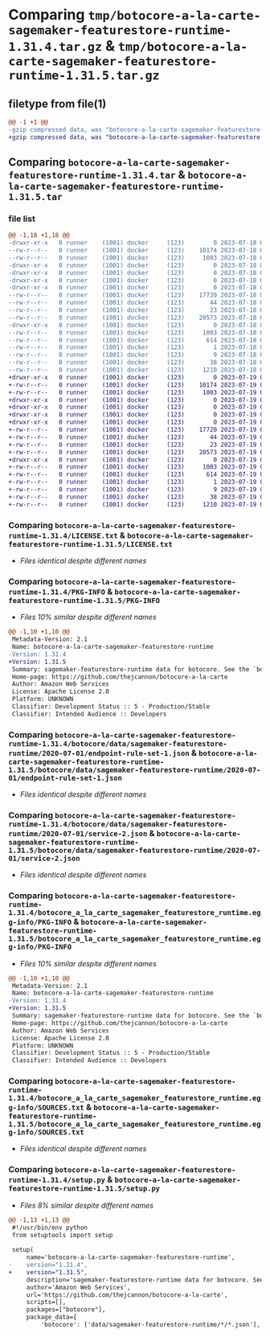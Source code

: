 # Comparing `tmp/botocore-a-la-carte-sagemaker-featurestore-runtime-1.31.4.tar.gz` & `tmp/botocore-a-la-carte-sagemaker-featurestore-runtime-1.31.5.tar.gz`

## filetype from file(1)

```diff
@@ -1 +1 @@
-gzip compressed data, was "botocore-a-la-carte-sagemaker-featurestore-runtime-1.31.4.tar", last modified: Tue Jul 18 01:55:36 2023, max compression
+gzip compressed data, was "botocore-a-la-carte-sagemaker-featurestore-runtime-1.31.5.tar", last modified: Wed Jul 19 02:44:16 2023, max compression
```

## Comparing `botocore-a-la-carte-sagemaker-featurestore-runtime-1.31.4.tar` & `botocore-a-la-carte-sagemaker-featurestore-runtime-1.31.5.tar`

### file list

```diff
@@ -1,18 +1,18 @@
-drwxr-xr-x   0 runner    (1001) docker     (123)        0 2023-07-18 01:55:36.340332 botocore-a-la-carte-sagemaker-featurestore-runtime-1.31.4/
--rw-r--r--   0 runner    (1001) docker     (123)    10174 2023-07-18 01:55:36.000000 botocore-a-la-carte-sagemaker-featurestore-runtime-1.31.4/LICENSE.txt
--rw-r--r--   0 runner    (1001) docker     (123)     1003 2023-07-18 01:55:36.340332 botocore-a-la-carte-sagemaker-featurestore-runtime-1.31.4/PKG-INFO
-drwxr-xr-x   0 runner    (1001) docker     (123)        0 2023-07-18 01:55:36.336332 botocore-a-la-carte-sagemaker-featurestore-runtime-1.31.4/botocore/
-drwxr-xr-x   0 runner    (1001) docker     (123)        0 2023-07-18 01:55:36.336332 botocore-a-la-carte-sagemaker-featurestore-runtime-1.31.4/botocore/data/
-drwxr-xr-x   0 runner    (1001) docker     (123)        0 2023-07-18 01:55:36.336332 botocore-a-la-carte-sagemaker-featurestore-runtime-1.31.4/botocore/data/sagemaker-featurestore-runtime/
-drwxr-xr-x   0 runner    (1001) docker     (123)        0 2023-07-18 01:55:36.336332 botocore-a-la-carte-sagemaker-featurestore-runtime-1.31.4/botocore/data/sagemaker-featurestore-runtime/2020-07-01/
--rw-r--r--   0 runner    (1001) docker     (123)    17720 2023-07-18 01:54:50.000000 botocore-a-la-carte-sagemaker-featurestore-runtime-1.31.4/botocore/data/sagemaker-featurestore-runtime/2020-07-01/endpoint-rule-set-1.json
--rw-r--r--   0 runner    (1001) docker     (123)       44 2023-07-18 01:54:50.000000 botocore-a-la-carte-sagemaker-featurestore-runtime-1.31.4/botocore/data/sagemaker-featurestore-runtime/2020-07-01/examples-1.json
--rw-r--r--   0 runner    (1001) docker     (123)       23 2023-07-18 01:54:50.000000 botocore-a-la-carte-sagemaker-featurestore-runtime-1.31.4/botocore/data/sagemaker-featurestore-runtime/2020-07-01/paginators-1.json
--rw-r--r--   0 runner    (1001) docker     (123)    20573 2023-07-18 01:54:50.000000 botocore-a-la-carte-sagemaker-featurestore-runtime-1.31.4/botocore/data/sagemaker-featurestore-runtime/2020-07-01/service-2.json
-drwxr-xr-x   0 runner    (1001) docker     (123)        0 2023-07-18 01:55:36.340332 botocore-a-la-carte-sagemaker-featurestore-runtime-1.31.4/botocore_a_la_carte_sagemaker_featurestore_runtime.egg-info/
--rw-r--r--   0 runner    (1001) docker     (123)     1003 2023-07-18 01:55:36.000000 botocore-a-la-carte-sagemaker-featurestore-runtime-1.31.4/botocore_a_la_carte_sagemaker_featurestore_runtime.egg-info/PKG-INFO
--rw-r--r--   0 runner    (1001) docker     (123)      614 2023-07-18 01:55:36.000000 botocore-a-la-carte-sagemaker-featurestore-runtime-1.31.4/botocore_a_la_carte_sagemaker_featurestore_runtime.egg-info/SOURCES.txt
--rw-r--r--   0 runner    (1001) docker     (123)        1 2023-07-18 01:55:36.000000 botocore-a-la-carte-sagemaker-featurestore-runtime-1.31.4/botocore_a_la_carte_sagemaker_featurestore_runtime.egg-info/dependency_links.txt
--rw-r--r--   0 runner    (1001) docker     (123)        9 2023-07-18 01:55:36.000000 botocore-a-la-carte-sagemaker-featurestore-runtime-1.31.4/botocore_a_la_carte_sagemaker_featurestore_runtime.egg-info/top_level.txt
--rw-r--r--   0 runner    (1001) docker     (123)       38 2023-07-18 01:55:36.340332 botocore-a-la-carte-sagemaker-featurestore-runtime-1.31.4/setup.cfg
--rw-r--r--   0 runner    (1001) docker     (123)     1210 2023-07-18 01:55:36.000000 botocore-a-la-carte-sagemaker-featurestore-runtime-1.31.4/setup.py
+drwxr-xr-x   0 runner    (1001) docker     (123)        0 2023-07-19 02:44:16.827572 botocore-a-la-carte-sagemaker-featurestore-runtime-1.31.5/
+-rw-r--r--   0 runner    (1001) docker     (123)    10174 2023-07-19 02:44:16.000000 botocore-a-la-carte-sagemaker-featurestore-runtime-1.31.5/LICENSE.txt
+-rw-r--r--   0 runner    (1001) docker     (123)     1003 2023-07-19 02:44:16.827572 botocore-a-la-carte-sagemaker-featurestore-runtime-1.31.5/PKG-INFO
+drwxr-xr-x   0 runner    (1001) docker     (123)        0 2023-07-19 02:44:16.827572 botocore-a-la-carte-sagemaker-featurestore-runtime-1.31.5/botocore/
+drwxr-xr-x   0 runner    (1001) docker     (123)        0 2023-07-19 02:44:16.827572 botocore-a-la-carte-sagemaker-featurestore-runtime-1.31.5/botocore/data/
+drwxr-xr-x   0 runner    (1001) docker     (123)        0 2023-07-19 02:44:16.827572 botocore-a-la-carte-sagemaker-featurestore-runtime-1.31.5/botocore/data/sagemaker-featurestore-runtime/
+drwxr-xr-x   0 runner    (1001) docker     (123)        0 2023-07-19 02:44:16.827572 botocore-a-la-carte-sagemaker-featurestore-runtime-1.31.5/botocore/data/sagemaker-featurestore-runtime/2020-07-01/
+-rw-r--r--   0 runner    (1001) docker     (123)    17720 2023-07-19 02:43:32.000000 botocore-a-la-carte-sagemaker-featurestore-runtime-1.31.5/botocore/data/sagemaker-featurestore-runtime/2020-07-01/endpoint-rule-set-1.json
+-rw-r--r--   0 runner    (1001) docker     (123)       44 2023-07-19 02:43:32.000000 botocore-a-la-carte-sagemaker-featurestore-runtime-1.31.5/botocore/data/sagemaker-featurestore-runtime/2020-07-01/examples-1.json
+-rw-r--r--   0 runner    (1001) docker     (123)       23 2023-07-19 02:43:32.000000 botocore-a-la-carte-sagemaker-featurestore-runtime-1.31.5/botocore/data/sagemaker-featurestore-runtime/2020-07-01/paginators-1.json
+-rw-r--r--   0 runner    (1001) docker     (123)    20573 2023-07-19 02:43:32.000000 botocore-a-la-carte-sagemaker-featurestore-runtime-1.31.5/botocore/data/sagemaker-featurestore-runtime/2020-07-01/service-2.json
+drwxr-xr-x   0 runner    (1001) docker     (123)        0 2023-07-19 02:44:16.827572 botocore-a-la-carte-sagemaker-featurestore-runtime-1.31.5/botocore_a_la_carte_sagemaker_featurestore_runtime.egg-info/
+-rw-r--r--   0 runner    (1001) docker     (123)     1003 2023-07-19 02:44:16.000000 botocore-a-la-carte-sagemaker-featurestore-runtime-1.31.5/botocore_a_la_carte_sagemaker_featurestore_runtime.egg-info/PKG-INFO
+-rw-r--r--   0 runner    (1001) docker     (123)      614 2023-07-19 02:44:16.000000 botocore-a-la-carte-sagemaker-featurestore-runtime-1.31.5/botocore_a_la_carte_sagemaker_featurestore_runtime.egg-info/SOURCES.txt
+-rw-r--r--   0 runner    (1001) docker     (123)        1 2023-07-19 02:44:16.000000 botocore-a-la-carte-sagemaker-featurestore-runtime-1.31.5/botocore_a_la_carte_sagemaker_featurestore_runtime.egg-info/dependency_links.txt
+-rw-r--r--   0 runner    (1001) docker     (123)        9 2023-07-19 02:44:16.000000 botocore-a-la-carte-sagemaker-featurestore-runtime-1.31.5/botocore_a_la_carte_sagemaker_featurestore_runtime.egg-info/top_level.txt
+-rw-r--r--   0 runner    (1001) docker     (123)       38 2023-07-19 02:44:16.827572 botocore-a-la-carte-sagemaker-featurestore-runtime-1.31.5/setup.cfg
+-rw-r--r--   0 runner    (1001) docker     (123)     1210 2023-07-19 02:44:16.000000 botocore-a-la-carte-sagemaker-featurestore-runtime-1.31.5/setup.py
```

### Comparing `botocore-a-la-carte-sagemaker-featurestore-runtime-1.31.4/LICENSE.txt` & `botocore-a-la-carte-sagemaker-featurestore-runtime-1.31.5/LICENSE.txt`

 * *Files identical despite different names*

### Comparing `botocore-a-la-carte-sagemaker-featurestore-runtime-1.31.4/PKG-INFO` & `botocore-a-la-carte-sagemaker-featurestore-runtime-1.31.5/PKG-INFO`

 * *Files 10% similar despite different names*

```diff
@@ -1,10 +1,10 @@
 Metadata-Version: 2.1
 Name: botocore-a-la-carte-sagemaker-featurestore-runtime
-Version: 1.31.4
+Version: 1.31.5
 Summary: sagemaker-featurestore-runtime data for botocore. See the `botocore-a-la-carte` package for more info.
 Home-page: https://github.com/thejcannon/botocore-a-la-carte
 Author: Amazon Web Services
 License: Apache License 2.0
 Platform: UNKNOWN
 Classifier: Development Status :: 5 - Production/Stable
 Classifier: Intended Audience :: Developers
```

### Comparing `botocore-a-la-carte-sagemaker-featurestore-runtime-1.31.4/botocore/data/sagemaker-featurestore-runtime/2020-07-01/endpoint-rule-set-1.json` & `botocore-a-la-carte-sagemaker-featurestore-runtime-1.31.5/botocore/data/sagemaker-featurestore-runtime/2020-07-01/endpoint-rule-set-1.json`

 * *Files identical despite different names*

### Comparing `botocore-a-la-carte-sagemaker-featurestore-runtime-1.31.4/botocore/data/sagemaker-featurestore-runtime/2020-07-01/service-2.json` & `botocore-a-la-carte-sagemaker-featurestore-runtime-1.31.5/botocore/data/sagemaker-featurestore-runtime/2020-07-01/service-2.json`

 * *Files identical despite different names*

### Comparing `botocore-a-la-carte-sagemaker-featurestore-runtime-1.31.4/botocore_a_la_carte_sagemaker_featurestore_runtime.egg-info/PKG-INFO` & `botocore-a-la-carte-sagemaker-featurestore-runtime-1.31.5/botocore_a_la_carte_sagemaker_featurestore_runtime.egg-info/PKG-INFO`

 * *Files 10% similar despite different names*

```diff
@@ -1,10 +1,10 @@
 Metadata-Version: 2.1
 Name: botocore-a-la-carte-sagemaker-featurestore-runtime
-Version: 1.31.4
+Version: 1.31.5
 Summary: sagemaker-featurestore-runtime data for botocore. See the `botocore-a-la-carte` package for more info.
 Home-page: https://github.com/thejcannon/botocore-a-la-carte
 Author: Amazon Web Services
 License: Apache License 2.0
 Platform: UNKNOWN
 Classifier: Development Status :: 5 - Production/Stable
 Classifier: Intended Audience :: Developers
```

### Comparing `botocore-a-la-carte-sagemaker-featurestore-runtime-1.31.4/botocore_a_la_carte_sagemaker_featurestore_runtime.egg-info/SOURCES.txt` & `botocore-a-la-carte-sagemaker-featurestore-runtime-1.31.5/botocore_a_la_carte_sagemaker_featurestore_runtime.egg-info/SOURCES.txt`

 * *Files identical despite different names*

### Comparing `botocore-a-la-carte-sagemaker-featurestore-runtime-1.31.4/setup.py` & `botocore-a-la-carte-sagemaker-featurestore-runtime-1.31.5/setup.py`

 * *Files 8% similar despite different names*

```diff
@@ -1,13 +1,13 @@
 #!/usr/bin/env python
 from setuptools import setup
 
 setup(
     name='botocore-a-la-carte-sagemaker-featurestore-runtime',
-    version="1.31.4",
+    version="1.31.5",
     description='sagemaker-featurestore-runtime data for botocore. See the `botocore-a-la-carte` package for more info.',
     author='Amazon Web Services',
     url='https://github.com/thejcannon/botocore-a-la-carte',
     scripts=[],
     packages=["botocore"],
     package_data={
         'botocore': ['data/sagemaker-featurestore-runtime/*/*.json'],
```

